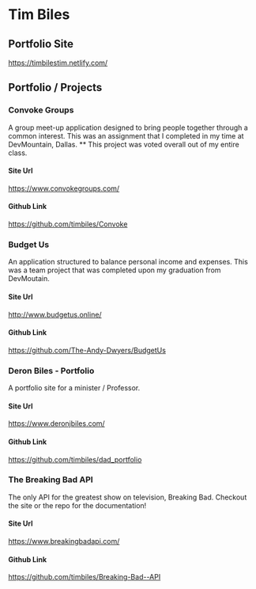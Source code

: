 # Tim Biles
## Portfolio Site

https://timbilestim.netlify.com/

## Portfolio / Projects

### Convoke Groups
A group meet-up application designed to bring people together through a common interest. This was an assignment that I completed in my time at DevMountain, Dallas. ** This project was voted overall out of my entire class.

#### Site Url
https://www.convokegroups.com/

#### Github Link
https://github.com/timbiles/Convoke

### Budget Us
An application structured to balance personal income and expenses. This was a team project that was completed upon my graduation from DevMoutain.

#### Site Url
http://www.budgetus.online/

#### Github Link
https://github.com/The-Andy-Dwyers/BudgetUs

### Deron Biles - Portfolio
A portfolio site for a minister / Professor.

#### Site Url
https://www.deronjbiles.com/

#### Github Link
https://github.com/timbiles/dad_portfolio

### The Breaking Bad API
The only API for the greatest show on television, Breaking Bad. Checkout the site or the repo for the documentation!

#### Site Url
https://www.breakingbadapi.com/

#### Github Link
https://github.com/timbiles/Breaking-Bad--API